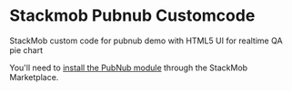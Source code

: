 Stackmob Pubnub Customcode
==========================

StackMob custom code for pubnub demo with HTML5 UI for realtime QA pie chart

You'll need to <a href="https://marketplace.stackmob.com/module/pubnub
">install the PubNub module</a> through the StackMob Marketplace.
